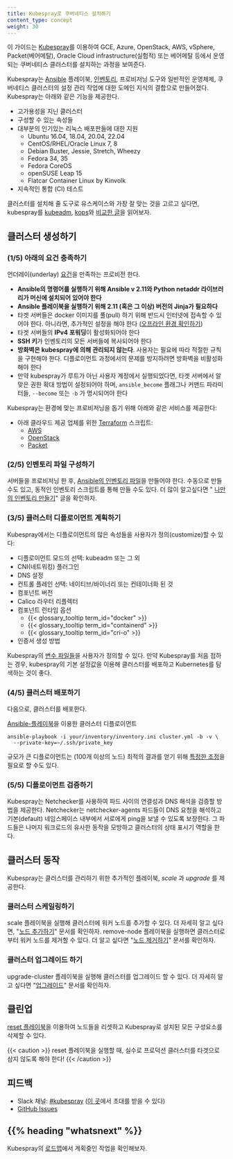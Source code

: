 ```yaml
---
title: Kubespray로 쿠버네티스 설치하기
content_type: concept
weight: 30
---
```


<!-- overview -->

이 가이드는 [Kubespray](https://github.com/kubernetes-sigs/kubespray)를 이용하여 GCE, Azure, OpenStack, AWS, vSphere, Packet(베어메탈), Oracle Cloud infrastructure(실험적) 또는 베어메탈 등에서 운영되는 쿠버네티스 클러스터를 설치하는 과정을 보여준다.

Kubespray는 [Ansible](https://docs.ansible.com/) 플레이북, [인벤토리](https://github.com/kubernetes-sigs/kubespray/blob/master/docs/ansible.md), 프로비저닝 도구와 일반적인 운영체제, 쿠버네티스 클러스터의 설정 관리 작업에 대한 도메인 지식의 결합으로 만들어졌다. Kubespray는 아래와 같은 기능을 제공한다.

* 고가용성을 지닌 클러스터
* 구성할 수 있는 속성들
* 대부분의 인기있는 리눅스 배포판들에 대한 지원
    * Ubuntu 16.04, 18.04, 20.04, 22.04
    * CentOS/RHEL/Oracle Linux 7, 8
    * Debian Buster, Jessie, Stretch, Wheezy
    * Fedora 34, 35
    * Fedora CoreOS
    * openSUSE Leap 15
    * Flatcar Container Linux by Kinvolk
* 지속적인 통합 (CI) 테스트

클러스터를 설치해 줄 도구로 유스케이스와 가장 잘 맞는 것을 고르고 싶다면, kubespray를 [kubeadm](/ko/docs/reference/setup-tools/kubeadm/), [kops](/ko/docs/setup/production-environment/tools/kops/)와 [비교한 글](https://github.com/kubernetes-sigs/kubespray/blob/master/docs/comparisons.md)을 읽어보자.

<!-- body -->

## 클러스터 생성하기


### (1/5) 아래의 요건 충족하기

언더레이(underlay) [요건](https://github.com/kubernetes-sigs/kubespray#requirements)을 만족하는 프로비전 한다.

* **Ansible의 명령어를 실행하기 위해 Ansible v 2.11와 Python netaddr 라이브러리가 머신에 설치되어 있어야 한다**
* **Ansible 플레이북을 실행하기 위해 2.11 (혹은 그 이상) 버전의 Jinja가 필요하다**
* 타겟 서버들은 docker 이미지를 풀(pull) 하기 위해 반드시 인터넷에 접속할 수 있어야 한다. 아니라면, 추가적인 설정을 해야 한다 ([오프라인 환경 확인하기](https://github.com/kubernetes-sigs/kubespray/blob/master/docs/offline-environment.md))
* 타겟 서버들의 **IPv4 포워딩**이 활성화되어야 한다
* **SSH 키**가 인벤토리의 모든 서버들에 복사되어야 한다
* **방화벽은 kubespray에 의해 관리되지 않는다**. 사용자는 필요에 따라 적절한 규칙을 구현해야 한다. 디플로이먼트 과정에서의 문제를 방지하려면 방화벽을 비활성화해야 한다
* 만약 kubespray가 루트가 아닌 사용자 계정에서 실행되었다면, 타겟 서버에서 알맞은 권한 확대 방법이 설정되어야 하며, `ansible_become` 플래그나 커맨드 파라미터들, `--become` 또는 `-b` 가 명시되어야 한다

Kubespray는 환경에 맞는 프로비저닝을 돕기 위해 아래와 같은 서비스를 제공한다:

* 아래 클라우드 제공 업체를 위한 [Terraform](https://www.terraform.io/) 스크립트:
  * [AWS](https://github.com/kubernetes-sigs/kubespray/tree/master/contrib/terraform/aws)
  * [OpenStack](https://github.com/kubernetes-sigs/kubespray/tree/master/contrib/terraform/openstack)
  * [Packet](https://github.com/kubernetes-sigs/kubespray/tree/master/contrib/terraform/packet)

### (2/5) 인벤토리 파일 구성하기

서버들을 프로비저닝 한 후, [Ansible의 인벤토리 파일](https://docs.ansible.com/ansible/latest/network/getting_started/first_inventory.html)을 만들어야 한다. 수동으로 만들 수도 있고, 동적인 인벤토리 스크립트를 통해 만들 수도 있다. 더 많이 알고싶다면 " [나만의 인벤토리 만들기](https://github.com/kubernetes-sigs/kubespray/blob/master/docs/getting-started.md#building-your-own-inventory)" 글을 확인하자.

### (3/5) 클러스터 디플로이먼트 계획하기

Kubespray에서는 디플로이먼트의 많은 속성들을 사용자가 정의(customize)할 수 있다:

* 디플로이먼트 모드의 선택: kubeadm 또는 그 외
* CNI(네트워킹) 플러그인
* DNS 설정
* 컨트롤 플레인 선택: 네이티브/바이너리 또는 컨테이너화 된 것
* 컴포넌트 버전
* Calico 라우터 리플렉터
* 컴포넌트 런타임 옵션
  * {{< glossary_tooltip term_id="docker" >}}
  * {{< glossary_tooltip term_id="containerd" >}}
  * {{< glossary_tooltip term_id="cri-o" >}}
* 인증서 생성 방법

Kubespray의 [변수 파일들](https://docs.ansible.com/ansible/latest/user_guide/playbooks_variables.html)을 사용자가 정의할 수 있다. 만약 Kubespray를 처음 접하는 경우, kubespray의 기본 설정값을 이용해 클러스터를 배포하고 Kubernetes를 탐색하는 것이 좋다.

### (4/5) 클러스터 배포하기

다음으로, 클러스터를 배포한다.

[Ansible-플레이북](https://github.com/kubernetes-sigs/kubespray/blob/master/docs/getting-started.md#starting-custom-deployment)을 이용한 클러스터 디플로이먼트

```shell
ansible-playbook -i your/inventory/inventory.ini cluster.yml -b -v \
  --private-key=~/.ssh/private_key
```

규모가 큰 디플로이먼트는 (100개 이상의 노드) 최적의 결과를 얻기 위해 [특정한 조정](https://github.com/kubernetes-sigs/kubespray/blob/master/docs/large-deployments.md)을 필요로 할 수도 있다.

### (5/5) 디플로이먼트 검증하기

Kubespray는 Netchecker를 사용하여 파드 사이의 연결성과 DNS 해석을 검증할 방법을 제공한다. Netchecker는 netchecker-agents 파드들이 DNS 요청을 해석하고 기본(default) 네임스페이스 내부에서 서로에게 ping을 보낼 수 있도록 보장한다. 그 파드들은 나머지 워크로드의 유사한 동작을 모방하고 클러스터의 상태 표시기 역할을 한다.

## 클러스터 동작

Kubespray는 클러스터를 관리하기 위한 추가적인 플레이북, _scale_ 과 _upgrade_ 를 제공한다.

### 클러스터 스케일링하기

scale 플레이북을 실행해 클러스터에 워커 노드를 추가할 수 있다. 더 자세히 알고 싶다면, "[노드 추가하기](https://github.com/kubernetes-sigs/kubespray/blob/master/docs/getting-started.md#adding-nodes)" 문서를 확인하자. remove-node 플레이북을 실행하면 클러스터로부터 워커 노드를 제거할 수 있다. 더 알고 싶다면 "[노드 제거하기](https://github.com/kubernetes-sigs/kubespray/blob/master/docs/getting-started.md#remove-nodes)" 문서를 확인하자.

### 클러스터 업그레이드 하기

upgrade-cluster 플레이북을 실행해 클러스터를 업그레이드 할 수 있다. 더 자세히 알고 싶다면 "[업그레이드](https://github.com/kubernetes-sigs/kubespray/blob/master/docs/upgrades.md)" 문서를 확인하자.

## 클린업

[reset 플레이북](https://github.com/kubernetes-sigs/kubespray/blob/master/reset.yml)을 이용하여 노드들을 리셋하고 Kubespray로 설치된 모든 구성요소를 삭제할 수 있다.

{{< caution >}}
reset 플레이북을 실행할 때, 실수로 프로덕션 클러스터를 타겟으로 삼지 않도록 해야 한다!
{{< /caution >}}

## 피드백

* Slack 채널: [#kubespray](https://kubernetes.slack.com/messages/kubespray/) ([이 곳](https://slack.k8s.io/)에서 초대를 받을 수 있다)
* [GitHub Issues](https://github.com/kubernetes-sigs/kubespray/issues)

## {{% heading "whatsnext" %}}


Kubespray의 [로드맵](https://github.com/kubernetes-sigs/kubespray/blob/master/docs/roadmap.md)에서 계획중인 작업을 확인해보자.
